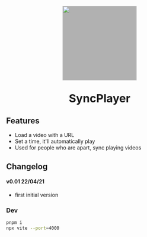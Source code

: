 <p align='center'>
  <img style="background-color: rgba(0,0,0,0.3)"src='https://raw.githubusercontent.com/nazocthun/SyncPlayer/main/public/favicon.svg' alt='' width='200'/>
</p>
<p align='center' style="font-size: 30px; font-weight: bold">SyncPlayer</p>

## Features

- Load a video with a URL
- Set a time, it'll automatically play
- Used for people who are apart, sync playing videos

## Changelog

#### v0.01 22/04/21
- first initial version


### Dev

```bash
pnpm i
npx vite --port=4000
```
